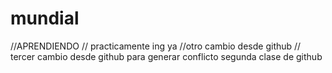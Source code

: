 # mundial
//APRENDIENDO 
// practicamente ing ya 
//otro cambio desde github
// tercer cambio desde github para generar conflicto
segunda clase de github
